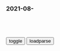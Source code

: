 ### 2021-08-　

```note
```

<table id="tbc" style="white-space:pre-wrap">
</table>
<button onclick="toggleb()">toggle</button>
<button onclick="loadparse()">loadparse</button>
<br>
<!-- 🌸<br>🍅-　-🍑<hr>🍀 --> <textarea rows="30" cols="100" style="display: none" id="tar">

Mugler Spring/Summer 2021
https://www.youtube.com/watch?v=WRx9yBGYQZs

買賣難做 韭菜難割｜葉舔翻車了
https://www.youtube.com/watch?v=acmsgNKgaB4

希望全天下的韭菜们尽快觉醒，看清楚镰刀是从哪个方向过来的。

黄鸭兄】我们的宿命，是变成“罪人”：解读《神曲
https://www.bilibili.com/video/BV1g64y1s7Gg

我们可能合在一起做了一件错事，但都不觉得是自己的责任。

你可能得有一定的人生经历，才能深刻的体会到这一点。

我们以为剥削是鞭策，欺骗是权宜，暴怒是抗争，霸凌是秩序。

几乎所有人都需要等到某个幡然醒悟的时刻，才会意识到自己在不知不觉之间，变成了一个自己本来会厌恶的人。

弹幕：我们都在做自己认为“对”的事
弹幕：小知识：她的丈夫因为背叛罪下了最后一层地狱
弹幕：人无法认知自己与世界

社评：zg人认识自己和世界到底有多难
https://opinion.huanqiu.com/article/9CaKrnJFB6g

每个点外卖的人，都合在了一起压迫了外卖员。每个人都默认看不见平台对外卖员的压榨，其实是来自于自己的。

每个时代都有一些极为敏感的灵魂，他们比别人更早更深刻地体会到了时代的问题。
　替我们凿出了这些问题的轮廓，他们是人类的镜子。

猛男落泪吓死个人：这些出身b大的大佬怎么都爱哭哭唧唧的呢
https://pc.yiyouliao.com/msn/article.html?recId=e737df009b594cf493fc4835b18a0c1c_s&infoId=II01H5EJ6GSGUMF

在新东方最近的内部会议中，高管们讨论如何转型，有人建议公司转型去做托儿所，俞敏h忍不住哭了。

这不是俞敏h老师第一次落泪了。据说第一次是为了业务陪人喝酒，喝到不省人事在医院抢救了7个小时，醒来痛哭流涕说不想创业了，结果想起来晚上有课又挣扎着去上课了。这次落泪代表着一个正在挣扎的创业者的倔强与坚强！

第二次是新东方发展壮大以后，“铁三角”俞敏h、徐小p、王q三人发展观念不同，产生误会和隔阂后纷纷嚷着要出走，俞敏h老师忍不住号啕大哭。

https://lupic.cdn.bcebos.com/20210629/3309094_14.jpg

教师补课被踹门掐脖，何以震惊全zg
https://baijiahao.baidu.com/s?id=1707495972195458183&wfr=spider&for=pc

mz们第一次亲眼目睹了，当校外培训被b力j关q制干预时的真实场景是什么。

哪怕当地zf紧急出来灭火说明是为了防y，而不是整顿课外培训机构，依然挡不住mz的怒火，工作人员还有不戴口罩的，当地一例病例都没有，这个火灭不掉。

维护q利的b力，是用来对付破坏q利的b力。
这是合法行使暴力的唯一准则。

每天读点鲁迅：《准风月谈·“抄靶子
https://www.bilibili.com/read/cv7048744/

zg究竟是文明最古的地方，也是素重人道的国度，对于人，是一向非常重视的。至于偶有凌辱诛戮，那是因为这些东西并不是人的缘故。皇帝所诛者，“逆”也，官军所剿者，“匪”也，刽子手所杀者，“犯”也，满洲人“入主中夏”，不久也就染了这样的淳风，雍正皇帝要除掉他的弟兄，就先行御赐改称为“阿其那”与“塞思黑”，我不懂满洲话，译不明白，大约是“猪”和“狗”罢。

四万万靶子，都排在文明最古的地方，私心在侥幸的只是还没有被打着。洋大人的下属，实在给他的同胞们定了绝好的名称了。

然而我们这些“靶子”们，自己互相推举起来的时候却还要客气些。

若夫现在，则只要被他认为对于他不大恭顺，他便圆睁了绽著红筋的两眼，挤尖喉咙，和口角的白沫同时喷出两个字来道：猪猡！

鲁迅《智识即罪恶》全文、注释和赏析
https://www.kekeshici.com/shicizhoubian/mingrenzuopin/luxun/37953.html

鲁迅《娘儿们也不行》全文、注释和赏析
https://www.kekeshici.com/shicizhoubian/mingrenzuopin/luxun/38224.html

鲁迅《七论“文人相轻”——两伤》全文、注释和赏析
https://www.kekeshici.com/shicizhoubian/mingrenzuopin/luxun/38189.html

鲁迅《黄祸》全文、注释和赏析
https://www.kekeshici.com/shicizhoubian/mingrenzuopin/luxun/38122.html

外媒：w内瑞拉货币将抹掉6个零
https://baijiahao.baidu.com/s?id=1707417688254628801&wfr=spider&for=pc

　f610196158
　昨天看到的新闻说老朋友去美元化成功都富了

t同济o2
　👍👍👍👍👍👍👍👍👍👍👍👍👍👍 // @w溜溜的黑眼猪588 ： 美g佬没污蔑我们居m，作为围观qz认为美g佬的话比朝廷可信，因为假大空是从小耳濡目染的

z澳互相喊话！澳大利亚外长坚称不为重启双边谈判 而满足zg所提要求 z方：错误解读双边关系 面临困难是澳一手造成
http://www.myzaker.com/article/610ced2fb15ec01d7f278b86

佩恩说道：" zg已经告知我们，只有当我们满足某些条件时，他们才会进行高级别对话，澳大利亚就对话不设任何条件。我们现阶段不会满足他们的条件。

</textarea> <!-- 🍀<br>🍑-　-🍅<hr>🌸 -->

```tip
```

<script src="https://cdn.jsdelivr.net/npm/jquery@3.5.1/dist/jquery.min.js"></script>

<link rel="stylesheet" href="https://cdn.jsdelivr.net/gh/fancyapps/fancybox@3.5.7/dist/jquery.fancybox.min.css" />
<script src="https://cdn.jsdelivr.net/gh/fancyapps/fancybox@3.5.7/dist/jquery.fancybox.min.js"></script>

<script type="text/javascript">

var __urlRegex = /(\b(https?|ftp|file):\/\/[-A-Z0-9+&@#\/%?=~_|!:,.;]*[-A-Z0-9+&@#\/%=~_|])/ig;
var __imgRegex = /\.(?:jpe?g|gif|png)$/i;

loadparse();

function parseURL($string){

    var exp = __urlRegex;
    return $string.replace(exp,function(match){
            __imgRegex.lastIndex=0;
            if(__imgRegex.test(match)){
                return '<a data-fancybox="gallery" href="' + match.replace("/p=700", "")
                 + '"><img src="' + match.replace("/p=700", "/p=160x200")+'" width="64"></a>';
            }
            else{
                return '<a href="' + match + '" target="_blank">' + match + '</a>';
            }
        }
    );
}

function loadparse() {
  tbc.innerHTML = parseURL(tar.value);
}

function toggleb() {
  var x = document.getElementById("tar");
  if (x.style.display === "none") {
    x.style.display = "";
  } else {
    x.style.display = "none";
  }
}

</script>
